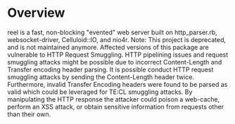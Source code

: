 # Overview
reel is a fast, non-blocking "evented" web server built on http_parser.rb, websocket-driver, Celluloid::IO, and nio4r.
Note: This project is deprecated, and is not maintained anymore.
Affected versions of this package are vulnerable to HTTP Request Smuggling. HTTP pipelining issues and request smuggling attacks might be possible due to incorrect Content-Length and Transfer encoding header parsing.
It is possible conduct HTTP request smuggling attacks by sending the Content-Length header twice. Furthermore, invalid Transfer Encoding headers were found to be parsed as valid which could be leveraged for TE:CL smuggling attacks. 
By manipulating the HTTP response the attacker could poison a web-cache, perform an XSS attack, or obtain sensitive information from requests other than their own.